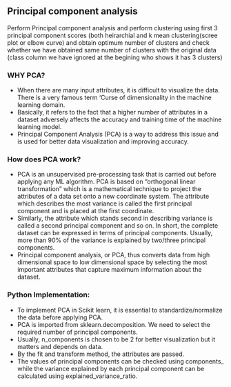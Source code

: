 ## Principal component analysis
Perform Principal component analysis and perform clustering using first 3 principal component scores (both heirarchial and k mean clustering(scree plot or elbow curve) and obtain 
optimum number of clusters and check whether we have obtained same number of clusters with the original data  (class column we have ignored at the begining who shows it has 3 clusters)

### WHY PCA?
- When there are many input attributes, it is difficult to visualize the data. There is a very famous term ‘Curse of dimensionality in the machine learning domain.
- Basically, it refers to the fact that a higher number of attributes in a dataset adversely affects the accuracy and training time of the machine learning model.
- Principal Component Analysis (PCA) is a way to address this issue and is used for better data visualization and improving accuracy.

### How does PCA work?
- PCA is an unsupervised pre-processing task that is carried out before applying any ML algorithm. PCA is based on “orthogonal linear transformation” which is a mathematical technique to project the attributes of a data set onto a new coordinate system. The attribute which describes the most variance is called the first principal component and is placed at the first coordinate.
- Similarly, the attribute which stands second in describing variance is called a second principal component and so on. In short, the complete dataset can be expressed in terms of principal components. Usually, more than 90% of the variance is explained by two/three principal components.
- Principal component analysis, or PCA, thus converts data from high dimensional space to low dimensional space by selecting the most important attributes that capture maximum information about the dataset.

### Python Implementation:
- To implement PCA in Scikit learn, it is essential to standardize/normalize the data before applying PCA.
- PCA is imported from sklearn.decomposition. We need to select the required number of principal components.
- Usually, n_components is chosen to be 2 for better visualization but it matters and depends on data.
- By the fit and transform method, the attributes are passed.
- The values of principal components can be checked using components_ while the variance explained by each principal component can be calculated using explained_variance_ratio.
